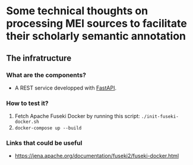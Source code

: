 # Some technical thoughts on processing MEI sources to facilitate their scholarly semantic annotation

## The infratructure 

### What are the components?

- A REST service developped with [FastAPI](https://fastapi.tiangolo.com/).

### How to test it?

1. Fetch Apache Fuseki Docker by running this script: `./init-fuseki-docker.sh`
2. `docker-compose up --build`

### Links that could be useful

- https://jena.apache.org/documentation/fuseki2/fuseki-docker.html
